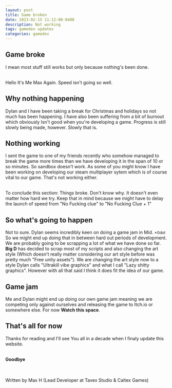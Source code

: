 ```yaml
---
layout: post
title: Game broken
date: 2023-02-15 11:12:00-0400
description: Not working
tags: gamedev updates
categories: gamedev
---
```


## Game broke
I mean most stuff still works but only because nothing's been done.

<br>Hello It's Me Max Again. Speed isn't going so well.

## Why nothing happening
Dylan and I have been taking a break for Christmas and holidays so not much has been happening. I have also been suffering from a bit of burnout which obviously Isn't good when you're developing a game.
Progress is still slowly being made, however. Slowly that is.

## Nothing working
I sent the game to one of my friends recently who somehow managed to break the game more times than we have developing it in the span of 10 or so minutes. So sandbox doesn't work. As some of you might know I have been working on developing our steam multiplayer sytem which is of course vital to our game. That's not working either.

<br>To conclude this section: Things broke. Don't know why. It doesn't even matter how hard we try. Keep that in mind because we might have to delay the launch of speed from "No Fucking clue" to "No Fucking Clue + 1"

## So what's going to happen
Not to sure. Dylan seems incredibly keen on doing a game jam in Mid.
<small>*Gdot</small> So we might end up doing that in between hard out periods of development.
We are probably going to be scrapping a lot of what we have done so far. **Big D** has decided to scrap most of my scripts and also changing the art style (Which doesn't really matter considering our art style before was pretty much "Free unity assets").
We are changing the art style now to a style Dylan calls "Ultrakill vibe graphics" and what I call "Lazy shitty graphics". However with all that said I think it does fit the idea of our game.

## Game jam
Me and Dylan might end up doing our own game jam meaning we are competing only against ourselves and releasing the game to Itch.io or somewhere else. For now **Watch this space**.

## That's all for now
Thanks for reading and I'll see You all in a decade when I finaly update this website.

<br>**Goodbye**

<br><br>Written by Max H (Lead Developer at Tavex Studio & Caltex Games)